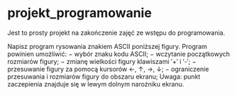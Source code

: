 # projekt_programowanie


Jest to prosty projekt na zakończenie zajęć ze wstępu do programowania.


Napisz program rysowania znakiem ASCII poniższej figury. Program powinien umożliwić:
− wybór znaku kodu ASCII;
− wczytanie początkowych rozmiarów figury;
− zmianę wielkości figury klawiszami ′+′ i ′-′;
− przesuwanie figury za pomocą kursorów ←, ↑, →, ↓;
− ograniczenie przesuwania i rozmiarów figury do obszaru ekranu;
Uwaga: punkt zaczepienia znajduje się w lewym dolnym narożniku ekranu.
